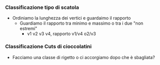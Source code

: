 ### Classificazione tipo di scatola
- Ordiniamo la lunghezza dei vertici e guardaimo il rapporto
  - Guardiamo il rapporto tra minimo e massimo o tra i due "non estremi"
    - v1 v2 v3 v4, rapporto v1/v4 o2/v3 

### Classificazione Cuts di cioccolatini
- Facciamo una classe di rigetto o ci accorgiamo dopo che è sbagliata?